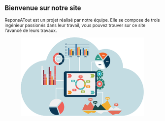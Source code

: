 ## Bienvenue sur notre site
ReponsATout est un projet réalisé par notre équipe. Elle se compose de trois ingénieur passionés dans leur travail, vous pouvez trouver sur ce site l'avancé de leurs travaux.

<div style="text-align:center"><img src="Images/banner.png" alt="" width="400" height="256"></div>

##
